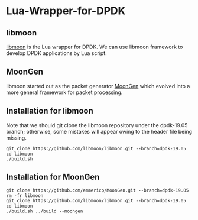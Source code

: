 # Lua-Wrapper-for-DPDK
## libmoon 
[libmoon](https://github.com/libmoon/libmoon) is the Lua wrapper for DPDK. We can use libmoon framework to develop DPDK applications by Lua script.

## MoonGen
libmoon started out as the packet generator [MoonGen](https://github.com/emmericp/MoonGen.git) which evolved into a more general framework for packet processing.

## Installation for libmoon
Note that we should git clone the libmoon repository under the dpdk-19.05 branch; otherwise, some mistakes will appear owing to the header file being missing. 
```shell
git clone https://github.com/libmoon/libmoon.git --branch=dpdk-19.05
cd libmoon
./build.sh
```

## Installation for MoonGen
```shell
git clone https://github.com/emmericp/MoonGen.git --branch=dpdk-19.05
rm -fr libmoon
git clone https://github.com/libmoon/libmoon.git --branch=dpdk-19.05
cd libmoon
./build.sh ../build --moongen
```
